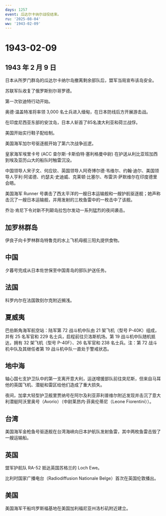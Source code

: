 ```yaml
---
days: 1257
event: 瓜达尔卡纳尔战役结束。
ru: '2025-08-04'
ww: '1943-02-09'
---
```


# 1943-02-09

## 1943 年 2 月 9 日

日本从所罗门群岛的瓜达尔卡纳尔岛撤离剩余部队后，盟军当局宣布该岛安全。

苏联军队收复了俄罗斯别尔哥罗德。

第一次钦迪特行动开始。

奥德·温盖特准将率领 3,000 名士兵进入缅甸，在日本防线后方开展游击战。

在印度尼西亚东部的安汶岛，日本人斩首了85名澳大利亚和荷兰战俘。

美国开始实行鞋子配给制。

美国海军加尔号驱逐舰开始了第六次战争巡逻。

皇家海军埃里卡号 (ACC 查尔斯·卡斯伯特·塞利格曼中尉)
在护送从利比亚班加西到埃及亚历山大的船队时触雷沉没。

中国领导人宋子文、何应钦、英国领导人阿奇博尔德·韦维尔、约翰·迪尔、美国领导人亨利·阿诺德、约瑟夫·史迪威、克莱顿·比塞尔、布雷洪·萨默维尔在印度德里会晤。

美国海军 Runner
号袭击了西太平洋的一艘日本运输舰和一艘护航驱逐舰；她声称击沉了一艘日本运输舰，并用发射的三枚鱼雷中的一枚击中了该舰。

乔治·肯尼下令对新不列颠岛拉包尔发动一系列猛烈的夜间袭击。

## 加罗林群岛

伊良子向卡罗林群岛特鲁克的水上飞机母舰三阳丸提供食物。

## 中国

夕暮号完成从日本佐世保至中国青岛的部队护送任务。

## 法国

科罗内尔在法国敦刻尔克附近搁浅。

## 夏威夷

巴伯斯角海军航空站：陆军第 72 战斗机中队由 21 架飞机（型号
P-40K）组成，并有 25 名军官和 229 名士兵，启程前往贝洛斯机场。第 19
战斗机中队随机抵达，拥有 32 架飞机（型号 P-40F）、26 名军官和 238
名士兵。注：第 72 战斗机中队及其继任者第 19 战斗机中队一直处于警戒状态。

## 地中海

轴心国七支护卫队中的第一支离开意大利，运送增援部队前往突尼斯，但来自马耳他的英国飞机、潜艇和雷区给他们造成了重大损失。

夜间，加拿大轻型护卫舰里贾纳号在阿尔及利亚菲利普维尔附近发现并击沉了意大利潜艇阿沃里奥号（Avorio）（中尉莱昂内·菲奥伦蒂尼（Leone
Fiorentini））。

## 台湾

美国海军金枪鱼号驱逐舰在台湾海峡向日本护航队发射鱼雷，其中两枚鱼雷击毁了一艘运输船。

## 英国

盟军护航队 RA-52 抵达英国苏格兰的 Loch Ewe。

比利时国家广播电台（Radiodiffusion Nationale Belge）首次在英国伦敦播出。

## 美国

美国海军干船坞罗斯福基地在美国加利福尼亚州洛杉矶附近建立。